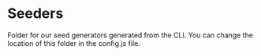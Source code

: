# Seeders

Folder for our seed generators generated from the CLI. You can change the location of this folder in the config.js file.
